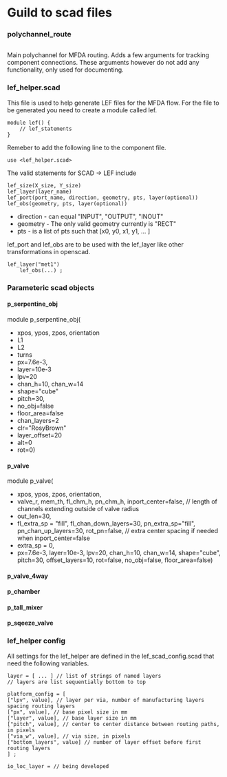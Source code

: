
# Guild to scad files

### polychannel_route
```
```
Main polychannel for MFDA routing. Adds a few arguments for tracking component 
connections. These arguments however do not add any functionality, only used for
documenting.

### lef_helper.scad

This file is used to help generate LEF files for the MFDA flow. For the file to be 
generated you need to create a module called lef.
```
module lef() {
    // lef_statements
}
```
Remeber to add the following line to the component file.
```
use <lef_helper.scad>
```

The valid statements for SCAD -> LEF include
```
lef_size(X_size, Y_size)
lef_layer(layer_name)
lef_port(port_name, direction, geometry, pts, layer(optional))
lef_obs(geometry, pts, layer(optional))
```
 - direction - can equal "INPUT", "OUTPUT", "INOUT"
 - geometry - The only valid geometry currently is "RECT"
 - pts - is a list of pts such that [x0, y0, x1, y1, ... ]

lef_port and lef_obs are to be used with the lef_layer like other transformations in 
openscad.
```
lef_layer("met1")
    lef_obs(...) ;
```

### Parameteric scad objects

#### p_serpentine_obj
module p_serpentine_obj(
 - xpos, ypos, zpos, orientation
 - L1
 - L2
 - turns
 - px=7.6e-3,
 - layer=10e-3
 - lpv=20
 - chan_h=10, chan_w=14
 - shape="cube"
 - pitch=30,
 - no_obj=false
 - floor_area=false
 - chan_layers=2
 - clr="RosyBrown"
 - layer_offset=20
 - alt=0
 - rot=0)

#### p_valve
module p_valve(
- xpos, ypos, zpos, orientation,
- valve_r, mem_th, fl_chm_h, pn_chm_h, inport_center=false,
    // length of channels extending outside of valve radius
- out_len=30,
- fl_extra_sp = "fill", fl_chan_down_layers=30, pn_extra_sp="fill", pn_chan_up_layers=30, rot_pn=false,
    // extra center spacing if needed when inport_center=false
- extra_sp = 0,
- px=7.6e-3, layer=10e-3, lpv=20, chan_h=10, chan_w=14, shape="cube", pitch=30, offset_layers=10,
    rot=false, no_obj=false, floor_area=false)

#### p_valve_4way

#### p_chamber

#### p_tall_mixer

#### p_sqeeze_valve

#### 


### lef_helper config

All settings for the lef_helper are defined in the lef_scad_config.scad that need the
following variables.
```
layer = [ ... ] // list of strings of named layers
// layers are list sequentially bottom to top

platform_config = [
["lpv", value], // layer per via, number of manufacturing layers spacing routing layers
["px", value], // base pixel size in mm
["layer", value], // base layer size in mm
["pitch", value], // center to center distance between routing paths, in pixels
["via_w", value], // via size, in pixels
["bottom_layers", value] // number of layer offset before first routing layers
] ;

io_loc_layer = // being developed
```

